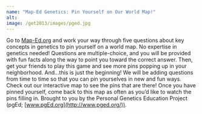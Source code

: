 ```yaml
---
name: "Map-Ed Genetics: Pin Yourself on Our World Map!"
alt:
image: /get2013/images/pged.jpg
---
```


Go to [Map-Ed.org](http://www.pged.org/maped/) and work your way through five questions about key concepts in genetics to pin yourself on a world map. No expertise in genetics needed! Questions are multiple-choice, and you will be provided with fun facts along the way to point you toward the correct answer. Then, get your friends to play this game and see more pins popping up in your neighborhood. And...this is just the beginning! We will be adding questions from time to time so that you can pin yourselves in new and fun ways.
Check out our interactive map to see the pins that are there! Once you have pinned yourself, come back to this map as often as you’d like to watch the pins filling in. Brought to you by the Personal Genetics Education Project (pgEd; [www.pgEd.org](http://www.pged.org/)).
